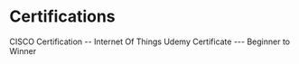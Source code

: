 # Certifications
CISCO Certification -- Internet Of Things
Udemy Certificate --- Beginner to Winner
